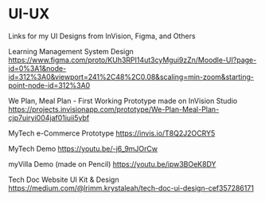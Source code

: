 # UI-UX
Links for my UI Designs from InVision, Figma, and Others

Learning Management System Design
https://www.figma.com/proto/KUh3RPI14ut3cyMgui9zZn/Moodle-UI?page-id=0%3A1&node-id=312%3A0&viewport=241%2C48%2C0.08&scaling=min-zoom&starting-point-node-id=312%3A0

We Plan, Meal Plan - First Working Prototype made on InVision Studio
https://projects.invisionapp.com/prototype/We-Plan-Meal-Plan-cjp7uiryi004jaf01iuii5ybf

MyTech e-Commerce Prototype
https://invis.io/T8Q2J2OCRY5

MyTech Demo
https://youtu.be/-j6_9mJOrCw

myVilla Demo (made on Pencil)
https://youtu.be/ipw3BOeK8DY

Tech Doc Website UI Kit & Design
https://medium.com/@lrimm.krystaleah/tech-doc-ui-design-cef357286171
